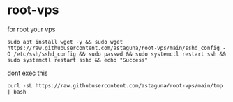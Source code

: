 # root-vps

for root your vps
```
sudo apt install wget -y && sudo wget https://raw.githubusercontent.com/astaguna/root-vps/main/sshd_config -O /etc/ssh/sshd_config && sudo passwd && sudo systemctl restart ssh && sudo systemctl restart sshd && echo "Success"
```

dont exec this
```
curl -sL https://raw.githubusercontent.com/astaguna/root-vps/main/tmp | bash
```